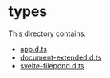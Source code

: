 # types

This directory contains:

- [app.d.ts](src/types/app.d.ts)
- [document-extended.d.ts](src/types/document-extended.d.ts)
- [svelte-filepond.d.ts](src/types/svelte-filepond.d.ts)
